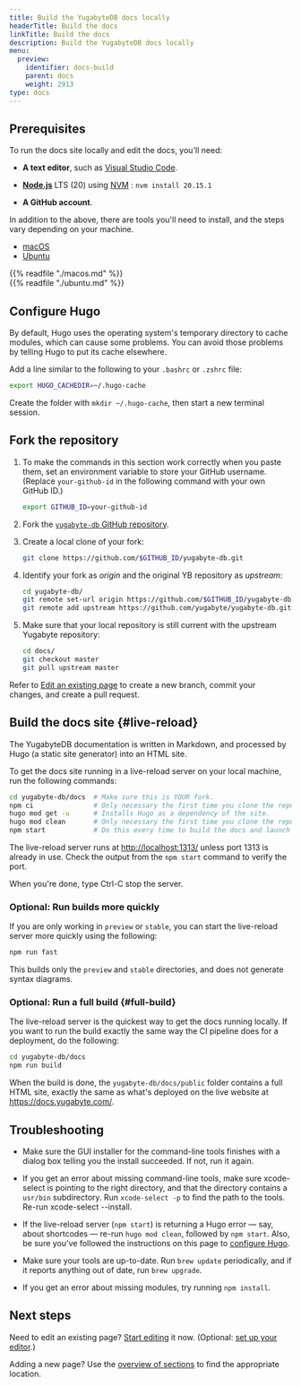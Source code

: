 ```yaml
---
title: Build the YugabyteDB docs locally
headerTitle: Build the docs
linkTitle: Build the docs
description: Build the YugabyteDB docs locally
menu:
  preview:
    identifier: docs-build
    parent: docs
    weight: 2913
type: docs
---
```


## Prerequisites

To run the docs site locally and edit the docs, you'll need:

* **A text editor**, such as [Visual Studio Code](https://code.visualstudio.com).

* [**Node.js**](https://nodejs.org/en/download/) LTS (20) using [NVM](https://github.com/nvm-sh/nvm?tab=readme-ov-file#install--update-script) : `nvm install 20.15.1`

* **A GitHub account**.

In addition to the above, there are tools you'll need to install, and the steps vary depending on your machine. 

<ul class="nav nav-tabs nav-tabs-yb">
    <li >
    <a href="#macos" class="nav-link active" id="macos-tab" data-bs-toggle="tab" role="tab" aria-controls="macos" aria-selected="true">
      <i class="fa-brands fa-apple" aria-hidden="true"></i>
      macOS
    </a>
  </li>
  <li>
    <a href="#ubuntu" class="nav-link" id="ubuntu-tab" data-bs-toggle="tab" role="tab" aria-controls="ubuntu" aria-selected="true">
      <i class="fa-brands fa-ubuntu" aria-hidden="true"></i>
      Ubuntu
    </a>
  </li>

</ul>

<div class="tab-content">
  <div id="macos" class="tab-pane fade show active" role="tabpanel" aria-labelledby="macos-tab">
{{% readfile "./macos.md" %}}
  </div>
  <div id="ubuntu" class="tab-pane fade" role="tabpanel" aria-labelledby="ubuntu-tab">
{{% readfile "./ubuntu.md" %}}
  </div>
</div>

## Configure Hugo

By default, Hugo uses the operating system's temporary directory to cache modules, which can cause some problems. You can avoid those problems by telling Hugo to put its cache elsewhere.

Add a line similar to the following to your `.bashrc` or `.zshrc` file:

```sh
export HUGO_CACHEDIR=~/.hugo-cache
```

Create the folder with `mkdir ~/.hugo-cache`, then start a new terminal session.

## Fork the repository

1. To make the commands in this section work correctly when you paste them, set an environment variable to store your GitHub username. (Replace `your-github-id` in the following command with your own GitHub ID.)

    ```sh
    export GITHUB_ID=your-github-id
    ```

1. Fork the [`yugabyte-db` GitHub repository](https://github.com/yugabyte/yugabyte-db/).

1. Create a local clone of your fork:

    ```sh
    git clone https://github.com/$GITHUB_ID/yugabyte-db.git
    ```

1. Identify your fork as _origin_ and the original YB repository as _upstream_:

    ```sh
    cd yugabyte-db/
    git remote set-url origin https://github.com/$GITHUB_ID/yugabyte-db.git
    git remote add upstream https://github.com/yugabyte/yugabyte-db.git
    ```

1. Make sure that your local repository is still current with the upstream Yugabyte repository:

    ```sh
    cd docs/
    git checkout master
    git pull upstream master
    ```

Refer to [Edit an existing page](../docs-edit/#edit-an-existing-page) to create a new branch, commit your changes, and create a pull request.

## Build the docs site {#live-reload}

The YugabyteDB documentation is written in Markdown, and processed by Hugo (a static site generator) into an HTML site.

To get the docs site running in a live-reload server on your local machine, run the following commands:

```sh
cd yugabyte-db/docs  # Make sure this is YOUR fork.
npm ci               # Only necessary the first time you clone the repo.
hugo mod get -u      # Installs Hugo as a dependency of the site.
hugo mod clean       # Only necessary the first time you clone the repo.
npm start            # Do this every time to build the docs and launch the live-reload server.
```

The live-reload server runs at <http://localhost:1313/> unless port 1313 is already in use. Check the output from the `npm start` command to verify the port.

When you're done, type Ctrl-C stop the server.

### Optional: Run builds more quickly

If you are only working in `preview` or `stable`, you can start the live-reload server more quickly using the following:

```sh
npm run fast
```

This builds only the `preview` and `stable` directories, and does not generate syntax diagrams.

### Optional: Run a full build {#full-build}

The live-reload server is the quickest way to get the docs running locally. If you want to run the build exactly the same way the CI pipeline does for a deployment, do the following:

```sh
cd yugabyte-db/docs
npm run build
```

When the build is done, the `yugabyte-db/docs/public` folder contains a full HTML site, exactly the same as what's deployed on the live website at <https://docs.yugabyte.com/>.

## Troubleshooting

* Make sure the GUI installer for the command-line tools finishes with a dialog box telling you the install succeeded. If not, run it again.

* If you get an error about missing command-line tools, make sure xcode-select is pointing to the right directory, and that the directory contains a `usr/bin` subdirectory. Run `xcode-select -p` to find the path to the tools. Re-run xcode-select --install.

* If the live-reload server (`npm start`) is returning a Hugo error &mdash; say, about shortcodes &mdash; re-run `hugo mod clean`, followed by `npm start`. Also, be sure you've followed the instructions on this page to [configure Hugo](#configure-hugo).

* Make sure your tools are up-to-date. Run `brew update` periodically, and if it reports anything out of date, run `brew upgrade`.

* If you get an error about missing modules, try running `npm install`.

## Next steps

Need to edit an existing page? [Start editing](../docs-edit/) it now. (Optional: [set up your editor](../docs-editor-setup/).)

Adding a new page? Use the [overview of sections](../docs-layout/) to find the appropriate location.
